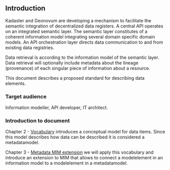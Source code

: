 ## Introduction

Kadaster and Geonovum are developing a mechanism to facilitate the semantic integration of decentralized data registers. A central API operates on an integrated semantic layer. The semantic layer constitutes of a coherent information model integrating several domain specific domain models. An API orchestration layer directs data communication to and from existing data registries.

Data retrieval is according to the information model of the semantic layer. Data retrieval will optionally include metadata about the lineage (provenance) of each singular piece of information about a resource.

This document describes a proposed standard for describing data elements.

### Target audience

Information modeller, API developer, IT architect.

### Introduction to document

Chapter 2 - [Vocabulary](#vocabulary) introduces a conceptual model for data items. Since this model describes how data can be described it is considered a metadatamodel.

Chapter 3 - [Metadata MIM extension](#metadata-mim-extension) we will apply this vocabulary and introduce an extension to MIM that allows to connect a modelelement in an information model to a modelelement in a metadatamodel.
